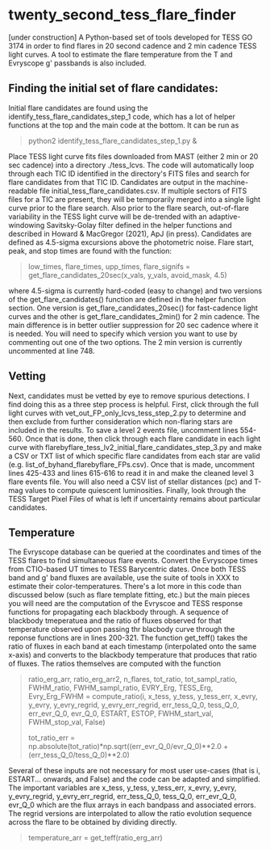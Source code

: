 # twenty_second_tess_flare_finder
[under construction] A Python-based set of tools developed for TESS GO 3174 in order to find flares in 20 second cadence and 2 min cadence TESS light curves. A tool to estimate the flare temperature from the T and Evryscope g' passbands is also included.

## Finding the initial set of flare candidates:
Initial flare candidates are found using the identify_tess_flare_candidates_step_1 code, which has a lot of helper functions at the top and the main code at the bottom. It can be run as 
> python2 identify_tess_flare_candidates_step_1.py &

Place TESS light curve fits files downloaded from MAST (either 2 min or 20 sec cadence) into a directory ./tess_lcvs. The code will automatically loop through each TIC ID identified in the directory's FITS files and search for flare candidates from that TIC ID. Candidates are output in the machine-readable file initial_tess_flare_candidates.csv. If multiple sectors of FITS files for a TIC are present, they will be temporarily merged into a single light curve prior to the flare search. Also prior to the flare search, out-of-flare variability in the TESS light curve will be de-trended with an adaptive-windowing Savitsky-Golay filter defined in the helper functions and described in Howard & MacGregor (2021), ApJ (in press). Candidates are defined as 4.5-sigma excursions above the photometric noise. Flare start, peak, and stop times are found with the function:
> low_times, flare_times, upp_times, flare_signifs = get_flare_candidates_20sec(x_vals, y_vals, avoid_mask, 4.5)

where 4.5-sigma is currently hard-coded (easy to change) and two versions of the get_flare_candidates() function are defined in the helper function section. One version is get_flare_candidates_20sec() for fast-cadence light curves and the other is get_flare_candidates_2min() for 2 min cadence. The main difference is in better outlier suppression for 20 sec cadence where it is needed. You will need to specify which version you want to use by commenting out one of the two options. The 2 min version is currently uncommented at line 748.

## Vetting
Next, candidates must be vetted by eye to remove spurious detections. I find doing this as a three step process is helpful. First, click through the full light curves with vet_out_FP_only_lcvs_tess_step_2.py to determine and then exclude from further consideration which non-flaring stars are included in the results. To save a level 2 events file, uncomment lines 554-560. Once that is done, then click through each flare candidate in each light curve with flarebyflare_tess_lv2_initial_flare_candidates_step_3.py and make a CSV or TXT list of which specific flare candidates from each star are valid (e.g. list_of_byhand_flarebyflare_FPs.csv). Once that is made, uncomment lines 425-433 and lines 615-616 to read it in and make the cleaned level 3 flare events file. You will also need a CSV list of stellar distances (pc) and T-mag values to compute quiescent luminosities. Finally, look through the TESS Target Pixel Files of what is left if uncertainty remains about particular candidates.

## Temperature
The Evryscope database can be queried at the coordinates and times of the TESS flares to find simultaneous flare events. Convert the Evryscope times from CTIO-based UT times to TESS Barycentric dates. Once both TESS band and g' band fluxes are available, use the suite of tools in XXX to estimate their color-temperatures. There's a lot more in this code than discussed below (such as flare template fitting, etc.) but the main pieces you will need are the computation of the Evryscoe and TESS response functions for propagating each blackbody through. A sequence of blackbody tmeperatuea and the ratio of fluxes observed for that temperature  observed upon passing thr blacbody curve through the reponse functions are in lines 200-321. The function get_teff() takes the ratio of fluxes in each band at each timestamp (interpolated onto the same x-axis) and converts to the blackbody temperature that produces that ratio of fluxes. The ratios themselves are computed with the function 
> ratio_erg_arr, ratio_erg_arr2, n_flares, tot_ratio, tot_sampl_ratio, FWHM_ratio, FWHM_sampl_ratio, EVRY_Erg, TESS_Erg, Evry_Erg_FWHM = compute_ratio(i, x_tess, y_tess, y_tess_err, x_evry, y_evry, y_evry_regrid, y_evry_err_regrid, err_tess_Q_0, tess_Q_0, err_evr_Q_0, evr_Q_0, ESTART, ESTOP, FWHM_start_val, FWHM_stop_val, False)
> 
> tot_ratio_err = np.absolute(tot_ratio)*np.sqrt((err_evr_Q_0/evr_Q_0)\**2.0 + (err_tess_Q_0/tess_Q_0)\**2.0)

Several of these inputs are not necessary for most user use-cases (that is i, ESTART... onwards, and False) and the code can be adapted and simplified. The important variables are x_tess, y_tess, y_tess_err, x_evry, y_evry, y_evry_regrid, y_evry_err_regrid, err_tess_Q_0, tess_Q_0, err_evr_Q_0, evr_Q_0 which are the flux arrays in each bandpass and associated errors. The regrid versions are interpolated to allow the ratio evolution sequence across the flare to be obtained by dividing directly. 

> temperature_arr = get_teff(ratio_erg_arr)
